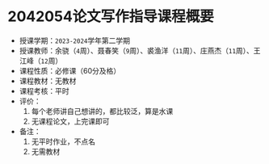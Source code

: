 # 2042054论文写作指导课程概要

+ 授课学期：`2023-2024`学年第二学期
+ 授课教师：余骁（`4`周）、聂春笑（`9`周）、裘渔洋（`11`周）、庄燕杰（`11`周）、王江峰（`12`周）
+ 课程性质：必修课（60分及格）
+ 课程教材：无教材
+ 课程考核：平时
+ 评价：
  1. 每个老师讲自己想讲的，都比较泛，算是水课
  2. 无课程论文，上完课即可
+ 备注：
  1. 无平时作业，不点名
  2. 无需教材
